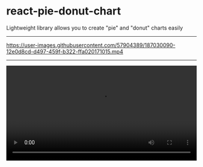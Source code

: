 # react-pie-donut-chart
Lightweight library allows you to create "pie" and "donut" charts easily

<hr/>

https://user-images.githubusercontent.com/57904389/187030090-12e0d8cd-d497-459f-b322-ffa020171015.mp4

<hr/>

<p align="center">
    <video src="https://user-images.githubusercontent.com/57904389/187030090-12e0d8cd-d497-459f-b322-ffa020171015.mp4" alt="react-pie-donut-chart variants" width="100%" height="auto">
</p>  
